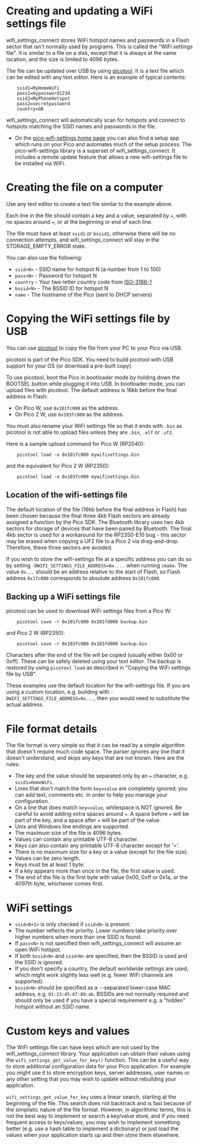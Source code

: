 # Creating and updating a WiFi settings file

wifi\_settings\_connect stores WiFi hotspot names and passwords
in a Flash sector that isn't normally used by programs. This
is called the "WiFi settings file". It is similar to a file on a disk,
except that it is always at the same location, and the size is
limited to 4096 bytes.

The file can be updated over USB by using [picotool](https://github.com/raspberrypi/picotool).
It is a text file which can be edited with any text editor.
Here is an example of typical contents:
```
    ssid1=MyHomeWiFi
    pass1=mypassword1234
    ssid2=MyPhoneHotspot
    pass2=secretpassword
    country=GB
```
wifi\_settings\_connect will automatically scan for hotspots and connect to
hotspots matching the SSID names and passwords in the file.

- On the [pico-wifi-settings home page](https://github.com/jwhitham/pico-wifi-settings)
  you can also find a setup app which runs on your Pico and automates much of the
  setup process. The pico-wifi-settings library is a superset of
  wifi\_settings\_connect. It includes a remote update feature that allows
  a new wifi-settings file to be installed via WiFi.

# Creating the file on a computer

Use any text editor to create a text file similar to the example above.

Each line in the file should contain a key and a value, separated by `=`,
with no spaces around `=`, or at the beginning or end of each line.

The file must have at least `ssid1` or `bssid1`, otherwise there will
be no connection attempts, and wifi\_settings\_connect will stay in the
STORAGE\_EMPTY\_ERROR state.

You can also use the following:

 - `ssid<N>` - SSID name for hotspot N (a number from 1 to 100)
 - `pass<N>` - Password for hotspot N
 - `country` - Your two-letter country code from [ISO-3166-1](https://en.wikipedia.org/wiki/List_of_ISO_3166_country_codes)
 - `bssid<N>` - The BSSID ID for hotspot N
 - `name` - The hostname of the Pico (sent to DHCP servers)

# Copying the WiFi settings file by USB

You can use [picotool](https://github.com/raspberrypi/picotool) to copy the
file from your PC to your Pico via USB.

picotool is part of the Pico SDK. 
You need to build picotool with USB support for your OS (or download a pre-built copy).

To use picotool,
boot the Pico in bootloader mode by holding down the BOOTSEL button while plugging it
into USB. In bootloader mode, you can upload files with picotool.
The default address is 16kb before the final address in Flash:

 - On Pico W, use `0x101fc000` as the address.
 - On Pico 2 W, use `0x103fc000` as the address.

You must also rename your WiFi settings file so that it ends with `.bin` as 
picotool is not able to upload files unless they are `.bin`, `.elf` or `.uf2`.

Here is a sample upload command for Pico W (RP2040):
```
    picotool load -o 0x101fc000 mywifisettings.bin
```
and the equivalent for Pico 2 W (RP2350):
```
    picotool load -o 0x103fc000 mywifisettings.bin
```

## Location of the wifi-settings file

The default location of the file (16kb before the final address in Flash)
has been chosen because the final three 4kb Flash sectors are already assigned
a function by the Pico SDK. The Bluetooth library uses two 4kb sectors for storage of
devices that have been paired by Bluetooth. The final 4kb sector is used for a workaround
for the RP2350-E10 bug - this sector may be erased when copying a UF2 file to a Pico 2
via drag-and-drop. Therefore, these three sectors are avoided.

If you wish to store the wifi-settings file at a specific address you can
do so by setting `-DWIFI_SETTINGS_FILE_ADDRESS=0x....` when running `cmake`.
The value `0x...` should be an address relative to the start of Flash, so Flash address
`0x1fc000` corresponds to absolute address `0x101fc000`.

## Backing up a WiFi settings file

picotool can be used to download WiFi settings files from a Pico W:
```
    picotool save -r 0x101fc000 0x101fd000 backup.bin
```
and Pico 2 W (RP2350):
```
    picotool save -r 0x103fc000 0x103fd000 backup.bin
```
Characters after the end of the file will be copied (usually either 0x00 or 0xff).
These can be safely deleted using your text editor. The backup is restored by
using `picotool load` as described in "Copying the WiFi settings file by USB".

These examples use the default location for the wifi-settings file. If you
are using a custom location, e.g. building with
`-DWIFI_SETTINGS_FILE_ADDRESS=0x...`, then
you would need to substitute the actual address.

# File format details

The file format is very simple so that it can be read by a simple algorithm
that doesn't require much code space. The parser ignores any line that it
doesn't understand, and skips any keys that are not known. Here are the rules:

 - The key and the value should be separated only by an `=` character, e.g. `ssid1=HomeWiFi`.
 - Lines that don't match the form `key=value` are completely ignored;
   you can add text, comments etc. in order to help you manage your configuration.
 - On a line that does match `key=value`, whitespace is NOT ignored.
   Be careful to avoid adding extra spaces around `=`.
   A space before `=` will be part of the key, and a space after `=` will be part of the value.
 - Unix and Windows line endings are supported.
 - The maximum size of the file is 4096 bytes.
 - Values can contain any printable UTF-8 character.
 - Keys can also contain any printable UTF-8 character except for '='.
 - There is no maximum size for a key or a value (except for the file size).
 - Values can be zero length.
 - Keys must be at least 1 byte.
 - If a key appears more than once in the file, the first value is used.
 - The end of the file is the first byte with value 0x00, 0xff or 0x1a, or the 4097th byte,
   whichever comes first.

# WiFi settings

 - `ssid<N+1>` is only checked if `ssid<N>` is present.
 - The number reflects the priority. Lower numbers take priority over higher
   numbers when more than one SSID is found.
 - If `pass<N>` is not specified then wifi\_settings\_connect will assume
   an open WiFi hotspot.
 - If both `bssid<N>` and `ssid<N>` are specified, then the BSSID is used
   and the SSID is ignored.
 - If you don't specify a country, the default worldwide settings are used, which might work
   slightly less well (e.g. fewer WiFi channels are supported).
 - `bssid<N>` should be specified as
   a `:`-separated lower-case MAC address, e.g. `01:23:45:67:89:ab`. BSSIDs are
   not normally required and should only be used if you have a special requirement
   e.g. a "hidden" hotspot without an SSID name.

# Custom keys and values

The WiFi settings file can have keys which are not used by the wifi\_settings\_connect library.
Your application can obtain their values using the `wifi_settings_get_value_for_key()` function.
This can be a useful way to store additional configuration data for your Pico application.
For example you might use it to store encryption keys, server addresses, user names
or any other setting that you may wish to update without rebuilding your application.

`wifi_settings_get_value_for_key` uses a linear search, starting at the beginning
of the file. This search does not backtrack and is fast because of the simplistic
nature of the file format. However, in algorithmic terms, this is not the best way
to implement or search a key/value store, and if you need frequent access to keys/values,
you may wish to implement something better (e.g. use a hash table to implement a dictionary)
or just load the values when your application starts up and then store them elsewhere.
